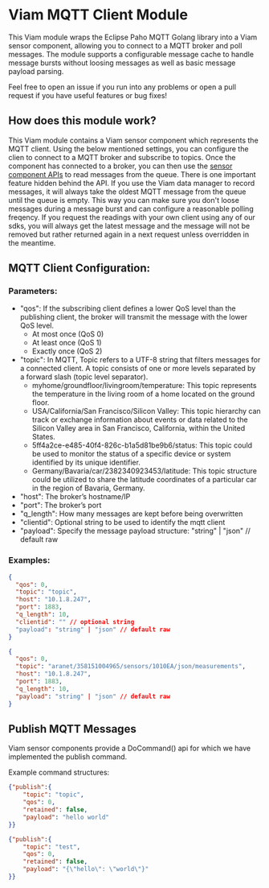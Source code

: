 # Viam MQTT Client Module

This Viam module wraps the Eclipse Paho MQTT Golang library into a Viam sensor component, allowing you to connect to a MQTT broker and poll messages. The module supports a configurable message cache to handle message bursts without loosing messages as well as basic message payload parsing.

Feel free to open an issue if you run into any problems or open a pull request if you have useful features or bug fixes!

## How does this module work?

This Viam module contains a Viam sensor component which represents the MQTT client. Using the below mentioned settings, you can configure the clien to connect to a MQTT broker and subscribe to topics.
Once the component has connected to a broker, you can then use the [sensor component APIs](https://docs.viam.com/components/sensor/) to read messages from the queue.
There is one important feature hidden behind the API. If you use the Viam data manager to record messages, it will always take the oldest MQTT message from the queue until the queue is empty. This way you can make sure you don't loose messages during a message burst and can configure a reasonable polling freqency. If you request the readings with your own client using any of our sdks, you will always get the latest message and the message will not be removed but rather returned again in a next request unless overridden in the meantime.

## MQTT Client Configuration:
### Parameters:
  * "qos": If the subscribing client defines a lower QoS level than the publishing client, the broker will transmit the message with the lower QoS level.
     - At most once (QoS 0)
     - At least once (QoS 1)
     - Exactly once (QoS 2) 
  * "topic": In MQTT, Topic refers to a UTF-8 string that filters messages for a connected client. A topic consists of one or more levels separated by a forward slash (topic level separator).
     - myhome/groundfloor/livingroom/temperature: This topic represents the temperature in the living room of a home located on the ground floor.
     - USA/California/San Francisco/Silicon Valley: This topic hierarchy can track or exchange information about events or data related to the Silicon Valley area in San Francisco, California, within the United States.
     - 5ff4a2ce-e485-40f4-826c-b1a5d81be9b6/status: This topic could be used to monitor the status of a specific device or system identified by its unique identifier.
     - Germany/Bavaria/car/2382340923453/latitude: This topic structure could be utilized to share the latitude coordinates of a particular car in the region of Bavaria, Germany.
  * "host": The broker’s hostname/IP
  * "port": The broker’s port
  * "q_length": How many messages are kept before being overwritten
  * "clientid": Optional string to be used to identify the mqtt client
  * "payload": Specify the message payload structure: "string" | "json" // default raw

### Examples:
```json
{
  "qos": 0,
  "topic": "topic",
  "host": "10.1.8.247",
  "port": 1883,
  "q_length": 10,
  "clientid": "" // optional string
  "payload": "string" | "json" // default raw
}

{
  "qos": 0,
  "topic": "aranet/358151004965/sensors/1010EA/json/measurements",
  "host": "10.1.8.247",
  "port": 1883,
  "q_length": 10,
  "payload": "string" | "json" // default raw
}
```
## Publish MQTT Messages

Viam sensor components provide a DoCommand() api for which we have implemented the publish command.

Example command structures:

```json
{"publish":{
    "topic": "topic",
    "qos": 0,
    "retained": false,
    "payload": "hello world"
}}
```

```json
{"publish":{
    "topic": "test",
    "qos": 0,
    "retained": false,
    "payload": "{\"hello\": \"world\"}"
}}
```

